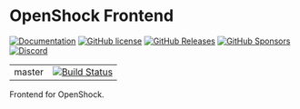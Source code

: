 # OpenShock Frontend

[![Documentation](https://img.shields.io/badge/docs-mkdocs-blue.svg)](https://openshock.org)
[![GitHub license](https://img.shields.io/github/license/openshock/frontend.svg)](https://raw.githubusercontent.com/openshock/frontend/master/LICENSE)
[![GitHub Releases](https://img.shields.io/github/release/openshock/frontend.svg)](https://github.com/openshock/frontend/releases)
[![GitHub Sponsors](https://img.shields.io/badge/GitHub-Sponsors-ff69b4)](https://github.com/sponsors/openshock)
[![Discord](https://img.shields.io/discord/1078124408775901204)](https://discord.gg/openshock)

<table>
  <tr>
    <td>master</td>
    <td><a href="https://github.com/OpenShock/Frontend/actions/workflows/ci-master.yml"><img src="https://github.com/OpenShock/Frontend/actions/workflows/ci-master.yml/badge.svg?branch=master" alt="Build Status" /></a></td>
  </tr>
</table>

Frontend for OpenShock.
